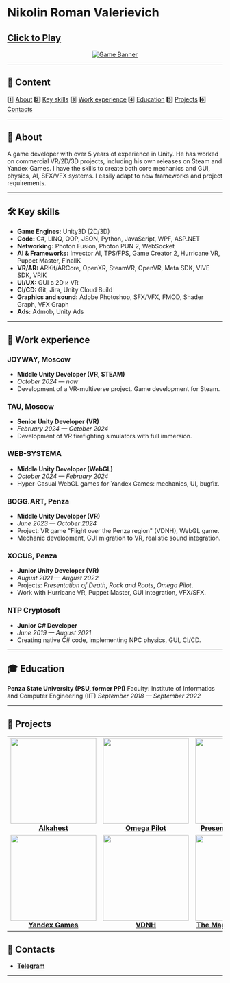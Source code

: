 
# Nikolin Roman Valerievich


## [Click to Play](https://rabidus4k.github.io/portfolio/)

<p align="center">
  <a href="https://rabidus4k.github.io/portfolio/">
    <img src="https://imgur.com/oR0Xe8l.png" alt="Game Banner" />
  </a>
</p>

---

## 📌 Content

1️⃣ [About](#-about)
2️⃣ [Key skills](#%EF%B8%8F-key-skills)
3️⃣ [Work experience](#-work-experience)
4️⃣ [Education](#-education)
5️⃣ [Projects](#-projects)
6️⃣ [Contacts](#-contacts)

---

## 🧠 About
A game developer with over 5 years of experience in Unity. He has worked on commercial VR/2D/3D projects, including his own releases on Steam and Yandex Games. I have the skills to create both core mechanics and GUI, physics, AI, SFX/VFX systems. I easily adapt to new frameworks and project requirements.

---

## 🛠️ Key skills

- **Game Engines:** Unity3D (2D/3D)
- **Code:** C#, LINQ, OOP, JSON, Python, JavaScript, WPF, ASP.NET
- **Networking:** Photon Fusion, Photon PUN 2, WebSocket
- **AI & Frameworks:** Invector AI, TPS/FPS, Game Creator 2, Hurricane VR, Puppet Master, FinalIK
- **VR/AR:** ARKit/ARCore, OpenXR, SteamVR, OpenVR, Meta SDK, VIVE SDK, VRIK
- **UI/UX:** GUI в 2D и VR  
- **CI/CD:** Git, Jira, Unity Cloud Build  
- **Graphics and sound:** Adobe Photoshop, SFX/VFX, FMOD, Shader Graph, VFX Graph
- **Ads:** Admob, Unity Ads  

---

## 💼 Work experience

### JOYWAY, Moscow 
- **Middle Unity Developer (VR, STEAM)**
- *October 2024 — now*
- Development of a VR-multiverse project. Game development for Steam.

### TAU, Moscow 
- **Senior Unity Developer (VR)** 
- *February 2024 — October 2024* 
- Development of VR firefighting simulators with full immersion.

### WEB-SYSTEMA 
- **Middle Unity Developer (WebGL)** 
- *October 2024 — February 2024* 
- Hyper-Casual WebGL games for Yandex Games: mechanics, UI, bugfix.

### BOGG.ART, Penza 
- **Middle Unity Developer (VR)** 
- *June 2023 — October 2024* 
- Project: VR game "Flight over the Penza region" (VDNH), WebGL game. 
- Mechanic development, GUI migration to VR, realistic sound integration.

### XOCUS, Penza 
- **Junior Unity Developer (VR)** 
- *August 2021 — August 2022* 
- Projects: *Presentation of Death*, *Rock and Roots*, *Omega Pilot*. 
- Work with Hurricane VR, Puppet Master, GUI integration, VFX/SFX.

### NTP Cryptosoft 
- **Junior C# Developer** 
- *June 2019 — August 2021* 
- Creating native C# code, implementing NPC physics, GUI, CI/CD.

---

## 🎓 Education

**Penza State University (PSU, former PPI)** 
Faculty: Institute of Informatics and Computer Engineering (IIT) 
*September 2018 — September 2022*

---

## 📂 Projects

<table> <tr> <td align="center"> <a href="https://store.steampowered.com/app/3016620/Alkahest/"> <img src="https://shared.fastly.steamstatic.com/store_item_assets/steam/apps/3016620/ss_fcc4b279ac162d1430d832a304eaf40d1ee436bc.1920x1080.jpg" width="200" /><br/> <b>Alkahest</b> </a> </td> <td align="center"> <a href="https://store.steampowered.com/app/1933050/Omega_Pilot/"> <img src="https://shared.fastly.steamstatic.com/store_item_assets/steam/apps/1933050/ss_b6ecb3ad489378f1e05eb417a738c62088dfb5f4.1920x1080.jpg" width="200" /><br/> <b>Omega Pilot</b> </a> </td> <td align="center"> <a href="https://store.steampowered.com/app/1970260/Presentiment_of_Death/"> <img src="https://shared.fastly.steamstatic.com/store_item_assets/steam/apps/1970260/ss_f33791f3f4205cd43e129b45db89b2024e7b785b.1920x1080.jpg" width="200" /><br/> <b>Presentiment of Death</b> </a> </td> <td align="center"> <a href="https://store.steampowered.com/app/2722380/Rock_and_Roots/"> <img src="https://shared.fastly.steamstatic.com/store_item_assets/steam/apps/2722380/ss_64f10874457eba7ed7c575225d34348f8ba1de75.1920x1080.jpg" width="200" /><br/> <b>Rock and Roots</b> </a> </td> </tr> <tr> <td align="center"> <a href="https://yandex.ru/games/developer?name=RabidusGames"> <img src="https://imgur.com/5pvg4YV.png" width="200" /><br/> <b>Yandex Games</b> </a> </td> <td align="center"> <a href="https://rg.ru/2023/11/04/reg-pfo/penzenskaia-oblast-priglasila-v-gosti-uchastnikov-vystavki-vdnh.html"> <img src="https://imgur.com/oKZvJcv.png" width="200" /><br/> <b>VDNH</b> </a> </td> <td align="center"> <a href="https://vk.com/magiya_znanij"> <img src="https://imgur.com/kYxR1qD.png" width="200" /><br/> <b>The Magic of Knowledge</b> </a> </td> <td align="center"> <img src="https://imgur.com/JaQtxTJ.png" width="200" /><br/> <b>VR Mendeleev Table</b> </td> </tr> </table>

## 📌 Contacts

- **[Telegram](https://t.me/rabidus4k)**

---

